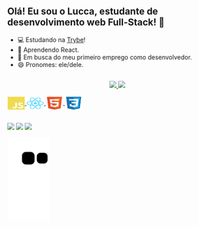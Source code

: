 ## Olá! Eu sou o Lucca, estudante de desenvolvimento web Full-Stack! 👋

- 💻 Estudando na [Trybe](https://www.betrybe.com/)!
- 🌱 Aprendendo React.
- 💼 Em busca do meu primeiro emprego como desenvolvedor.
- 😄 Pronomes: ele/dele.
##

<div align="center">
  <a href="https://github.com/luccaneivas">
  <img height="180em" src="https://github-readme-stats.vercel.app/api?username=luccaneivas&show_icons=true&theme=kacho_ga&include_all_commits=true&count_private=true"/>
  <img height="180em" src="https://github-readme-stats.vercel.app/api/top-langs/?username=luccaneivas&layout=compact&langs_count=7&theme=kacho_ga"/>
</div>
<div style="display: inline_block"><br>
  <img align="center" alt="Lucca-Js" height="30" width="40" src="https://raw.githubusercontent.com/devicons/devicon/master/icons/javascript/javascript-plain.svg">
  <img align="center" alt="Lucca-React" height="30" width="40" src="https://raw.githubusercontent.com/devicons/devicon/master/icons/react/react-original.svg">
  <img align="center" alt="Lucca-HTML" height="30" width="40" src="https://raw.githubusercontent.com/devicons/devicon/master/icons/html5/html5-original.svg">
  <img align="center" alt="Lucca-CSS" height="30" width="40" src="https://raw.githubusercontent.com/devicons/devicon/master/icons/css3/css3-original.svg">
</div>
  
  ##
  
<div> 
  <a href="https://instagram.com/rafaballerini" target="_blank"><img src="https://img.shields.io/badge/-Instagram-%23E4405F?style=for-the-badge&logo=instagram&logoColor=white" target="_blank"></a>
  <a href = "mailto:luccaneivas@gmail.com"><img src="https://img.shields.io/badge/-Gmail-%23333?style=for-the-badge&logo=gmail&logoColor=white" target="_blank"></a>
  <a href="https://www.linkedin.com/in/luccaneiva/" target="_blank"><img src="https://img.shields.io/badge/-LinkedIn-%230077B5?style=for-the-badge&logo=linkedin&logoColor=white" target="_blank"></a> 
 
  ![Snake animation](https://github.com/luccaneivas/luccaneivas/blob/output/github-contribution-grid-snake.svg)
 
</div>
